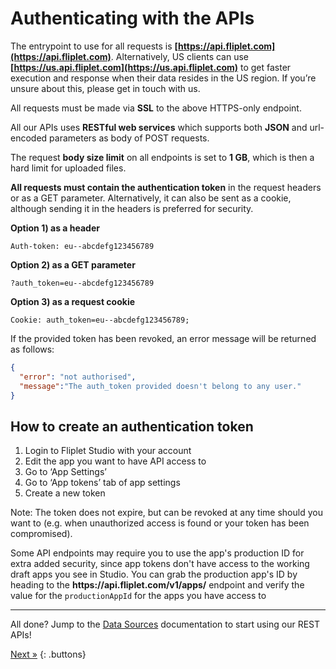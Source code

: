 # Authenticating with the APIs

The entrypoint to use for all requests is ​**[https://api.fliplet.com​](https://api.fliplet.com​)**. Alternatively, US clients can use ​**[https://us.api.fliplet.com​](https://us.api.fliplet.com​)** to get faster execution and response when their data resides in the US region. If you’re unsure about this, please get in touch with us.

All requests must be made via ​**SSL​** to the above HTTPS-only endpoint.

All our APIs uses **​RESTful​ web services** which supports both **JSON** and url-encoded parameters as body of POST requests.

The request **body size ​limit​** on all endpoints is set to **1​ GB​**, which is then a hard limit for uploaded files.

**All requests must contain the authentication token** in the request headers ​or​ as a GET parameter. Alternatively, it can also be sent as a cookie, although sending it in the headers is preferred for security.

**Option 1) as a header**
```
Auth-token: eu--abcdefg123456789
```

**Option 2) as a GET parameter**
```
?auth_token=eu--abcdefg123456789
```

**Option 3) as a request cookie**
```
Cookie: auth_token=eu--abcdefg123456789;
```

If the provided token has been revoked, an error message will be returned as follows:

```json
{
  "error": "not authorised",
  "message":"The auth_token provided doesn't belong to any user."
}
```

## How to create an authentication token

1. Login to Fliplet Studio with your account
2. Edit the app you want to have API access to
3. Go to ‘App Settings’
4. Go to ‘App tokens’ tab of app settings
5. Create a new token

Note: The token does not expire, but can be revoked at any time should you want to (e.g. when unauthorized access is found or your token has been compromised).

<p class="quote">Some API endpoints may require you to use the app's production ID for extra added security, since app tokens don't have access to the working draft apps you see in Studio. You can grab the production app's ID by heading to the <strong>https://api.fliplet.com/v1/apps/</strong> endpoint and verify the value for the <code>productionAppId</code> for the apps you have access to</p>

---

All done? Jump to the [Data Sources](fliplet-datasources.md) documentation to start using our REST APIs!

[Next »](fliplet-datasources.md)
{: .buttons}
